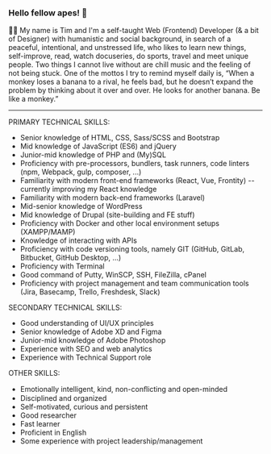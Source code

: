 <!--
**thedude23/thedude23** is a ✨ _special_ ✨ repository because its `README.md` (this file) appears on your GitHub profile.

Here are some ideas to get you started:

- 🔭 I’m currently working on ...
- 🌱 I’m currently learning ...
- 👯 I’m looking to collaborate on ...
- 🤔 I’m looking for help with ...
- 💬 Ask me about ...
- 📫 How to reach me: ...
- 😄 Pronouns: ...
- ⚡ Fun fact: ...
-->

### Hello fellow apes! 👋

🙋‍♂️ My name is Tim and I'm a self-taught Web (Frontend) Developer (& a bit of Designer) with humanistic and social background, in search of a peaceful, intentional, and unstressed life, who likes to learn new things, self-improve, read, watch docuseries, do sports, travel and meet unique people. Two things I cannot live without are chill music and the feeling of not being stuck. One of the mottos I try to remind myself daily is, “When a monkey loses a banana to a rival, he feels bad, but he doesn’t expand the problem by thinking about it over and over. He looks for another banana. Be like a monkey.”

---------------------------------------------------------------------------------------------------------

PRIMARY TECHNICAL SKILLS:
- Senior knowledge of HTML, CSS, Sass/SCSS and Bootstrap
- Mid knowledge of JavaScript (ES6) and jQuery
- Junior-mid knowledge of PHP and (My)SQL
- Proficiency with pre-processors, bundlers, task runners, code linters (npm, Webpack, gulp, composer, ...)
- Familiarity with modern front-end frameworks (React, Vue, Frontity) -- currently improving my React knowledge
- Familiarity with modern back-end frameworks (Laravel)
- Mid-senior knowledge of WordPress
- Mid knowledge of Drupal (site-building and FE stuff)
- Proficiency with Docker and other local environment setups (XAMPP/MAMP)
- Knowledge of interacting with APIs
- Proficiency with code versioning tools, namely GIT (GitHub, GitLab, Bitbucket, GitHub Desktop, …)
- Proficiency with Terminal
- Good command of Putty, WinSCP, SSH, FileZilla, cPanel
- Proficiency with project management and team communication tools (Jira, Basecamp, Trello, Freshdesk, Slack) 

SECONDARY TECHNICAL SKILLS:
- Good understanding of UI/UX principles
- Senior knowledge of Adobe XD and Figma
- Junior-mid knowledge of Adobe Photoshop
- Experience with SEO and web analytics
- Experience with Technical Support role

OTHER SKILLS:
- Emotionally intelligent, kind, non-conﬂicting and open-minded
- Disciplined and organized
- Self-motivated, curious and persistent
- Good researcher
- Fast learner
- Proficient in English
- Some experience with project leadership/management
